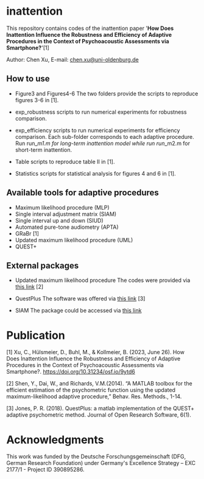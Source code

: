 # inattention

This repository contains codes of the inattention paper '**How Does Inattention Influence the Robustness and Efficiency of Adaptive Procedures in the Context of Psychoacoustic Assessments via Smartphone?**'[1]

Author: Chen Xu, E-mail: chen.xu@uni-oldenburg.de

## How to use
- Figure3 and Figures4-6
The two folders provide the scripts to reproduce figures 3-6 in [1].

- exp_robustness
scripts to run numerical experiments for robustness comparison. 

- exp_efficiency
scripts to run numerical experiments for efficiency comparison. Each sub-folder corresponds to each adaptive procedure. Run run_*_m1.m for long-term inattention model while run run_*_m2.m for short-term inattention.

- Table
scripts to reproduce table II in [1].

- Statistics
scripts for statistical analysis for figures 4 and 6 in [1].

## Available tools for adaptive procedures

- Maximum likelihood procedure (MLP) 
- Single interval adjustment matrix (SIAM) 
- Single interval up and down (SIUD)
- Automated pure-tone audiometry (APTA) 
- GRaBr [1]
- Updated maximum likelihood procedure (UML) 
- QUEST+ 


## External packages

- Updated maximum likelihood procedure
The codes were provided via [this link](https://hearlab.ss.uci.edu//UML/uml.html) [2]

- QuestPlus
The software was offered via [this link](https://github.com/petejonze/QuestPlus) [3]

- SIAM 
The package could be accessed via [this link](https://github.com/m-r-s/siam-toolkit)


# Publication 
[1] Xu, C., Hülsmeier, D., Buhl, M., & Kollmeier, B. (2023, June 26). How Does Inattention Influence the Robustness and Efficiency of Adaptive Procedures in the Context of Psychoacoustic Assessments via Smartphone?. https://doi.org/10.31234/osf.io/9ytd6

[2] Shen, Y., Dai, W., and Richards, V.M.(2014). “A MATLAB toolbox for the efficient estimation of the psychometric function using the updated maximum-likelihood adaptive procedure,” Behav. Res. Methods., 1-14.

[3] Jones, P. R. (2018). QuestPlus: a matlab implementation of the QUEST+ adaptive psychometric method. Journal of Open Research Software, 6(1).

# Acknowledgments
This work was funded by the Deutsche Forschungsgemeinschaft (DFG, German Research Foundation) under Germany's Excellence Strategy – EXC 2177/1 - Project ID 390895286. 
